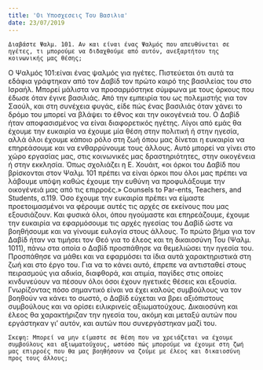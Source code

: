 ```yaml
---
title: 'Οι Υποσχεσεις Του Βασιλια'
date: 23/07/2019
---
```


`Διαβάστε Ψαλμ. 101. Αν και είναι ένας Ψαλμός που απευθύνεται σε ηγέτες, τι μπορούμε να διδαχθούμε από αυτόν, ανεξαρτήτου της κοινωνικής μας θέσης;`

Ο Ψαλμός 101:είναι ένας ψαλμός για ηγέτες. Πιστεύεται ότι αυτά τα εδάφια γράφτηκαν από τον Δαβίδ τον πρώτο καιρό της βασιλείας του στο Ισραήλ. Μπορεί μάλιστα να προσαρμόστηκε σύμφωνα με τους όρκους που έδωσε όταν έγινε βασιλιάς. Από την εμπειρία του ως πολεμιστής για τον Σαούλ, και στη συνέχεια φυγάς, είδε πώς ένας βασιλιάς όταν χάνει το δρόμο του μπορεί να βλάψει το έθνος και την οικογένειά του. Ο Δαβίδ ήταν αποφασισμένος να είναι διαφορετικός ηγέτης. Λίγοι από εμάς θα έχουμε την ευκαιρία να έχουμε μία θέση στην πολιτική ή στην ηγεσία, αλλά όλοι έχουμε κάποιο ρόλο στη ζωή όπου μας δίνεται η ευκαιρία να επηρεάσουμε και να ενθαρρύνουμε τους άλλους. Αυτό μπορεί να γίνει στο χώρο εργασίας μας, στις κοινωνικές μας δραστηριότητες, στην οικογένεια ή στην εκκλησία. Όπως σχολιάζει η Ε. Χουάιτ, «οι όρκοι του Δαβίδ που βρίσκονται στον Ψαλμ. 101 πρέπει να είναι όρκοι που όλοι μας πρέπει να λάβουμε υπόψη καθώς έχουμε την ευθύνη να προφυλάξουμε την οικογένειά μας από τις επιρροές.» Counsels to Par-ents, Teachers, and Students, σ.119. Όσο έχουμε την ευκαιρία πρέπει να είμαστε προετοιμασμένοι να φέρουμε αυτές τις αρχές σε εκείνους που μας εξουσιάζουν. Και φυσικά όλοι, όπου ηγούμαστε και επηρεάζουμε, έχουμε την ευκαιρία να εφαρμόσουμε τις αρχές ηγεσίας του Δαβίδ ώστε να βοηθήσουμε και να γίνουμε ευλογία στους άλλους. Το πρώτο βήμα για τον Δαβίδ ήταν να τιμήσει τον Θεό για το έλεος και τη δικαιοσύνη Του (Ψαλμ. 1011), πάνω στα οποία ο Δαβίδ προσπάθησε να θεμελιώσει την ηγεσία του. Προσπάθησε να μάθει και να εφαρμόσει τα ίδια αυτά χαρακτηριστικά στη ζωή και στο έργο του. Για να το κάνει αυτό, έπρεπε να αντισταθεί στους πειρασμούς για αδικία, διαφθορά, και ατιμία, παγίδες στις οποίες κινδυνεύουν να πέσουν όλοι όσοι έχουν ηγετικές θέσεις και εξουσία. Γνωρίζοντας πόσο σημαντικό είναι να έχει καλούς συμβούλους να τον βοηθούν να κάνει το σωστό, ο Δαβίδ εύχεται να βρει αξιόπιστους συμβούλους και να ορίσει ειλικρινείς αξιωματούχους. Δικαιοσύνη και έλεος θα χαρακτήριζαν την ηγεσία του, ακόμη και μεταξύ αυτών που εργάστηκαν γι’ αυτόν, και αυτών που συνεργάστηκαν μαζί του.

`Σκεψη: Μπορεί να μην είμαστε σε θέση που να χρειάζεται να έχουμε συμβούλους και αξιωματούχους, ωστόσο πώς μπορούμε να έχουμε στη ζωή μας επιρροές που θα μας βοηθήσουν να ζούμε με έλεος και δικαιοσύνη προς τους άλλους;`